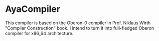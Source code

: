 AyaCompiler
===========

This compiler is based on the Oberon-0 compiler in Prof. Niklaus Wirth "Compiler Construction" book. I intend to turn it into full-fledged Oberon compiler for x86_64 architecture.
